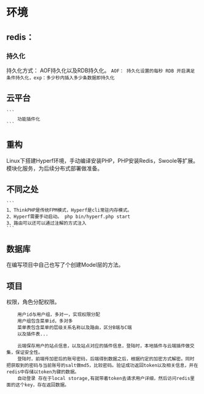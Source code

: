 # 环境
## redis：
### 持久化 
持久化方式：
AOF持久化以及RDB持久化。
    ```
        AOF：
            持久化设置的每秒
        RDB
            开启满足条件持久化，exp：多少秒内插入多少条数据即持久化
    ```
## 云平台
    ```
        功能插件化
    ```
## 重构
Linux下搭建Hyperf环境，手动编译安装PHP，PHP安装Redis，Swoole等扩展。模块化服务，为后续分布式部署做准备。
## 不同之处
    ```
    1、ThinkPHP是传统FPM模式，Hyperf是cli常驻内存模式。
    2、Hyperf需要手动启动。 php bin/hyperf.php start
    3、路由可以还可以通过注解的方式注入
    ```
## 数据库
在编写项目中自己也写了个创建Model层的方法。

## 项目
权限，角色分配权限。
```
    用户id与用户组，多对一，实现权限分配
    用户组包含菜单id，多对多
    菜单表包含菜单的层级关系名称以及路由，区分B端与C端
    以及插件表...

    云端保存用户的站点信息，以及站点对应的插件信息，登陆时，本地插件与云端插件做交集，保证安全性。
    登陆时，前端传加密后的账号密码，后端得到数据之后，根据约定的加密方式解密。同时把获取到的密码与当前账号的salt做md5，比较密码。验证成功返回token以及相关信息，并在redis中存储以token为键的数据。
    自动登录 存在于local storage,有就带着token去请求用户详细，然后访问redis里面的这个key，存在返回数据。
```